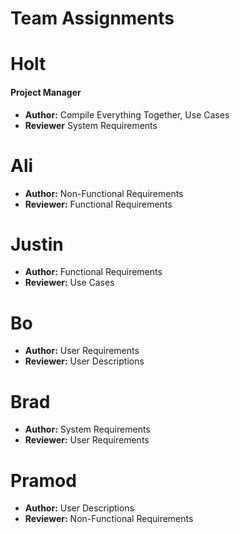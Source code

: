 # Team Assignments
# Holt
#### Project Manager
- **Author:** Compile Everything Together, Use Cases
- **Reviewer** System Requirements

# Ali
- **Author:** Non-Functional Requirements
- **Reviewer:** Functional Requirements

# Justin
- **Author:** Functional Requirements
- **Reviewer:** Use Cases

# Bo
- **Author:** User Requirements
- **Reviewer:** User Descriptions

# Brad
- **Author:** System Requirements
- **Reviewer:** User Requirements

# Pramod
- **Author:** User Descriptions
- **Reviewer:** Non-Functional Requirements
